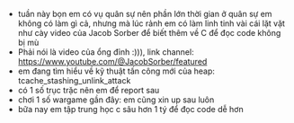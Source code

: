 -  tuần này bọn em có vụ quân sự nên phần lớn thời gian ở quân sự em không có làm gì cả, nhưng mà lúc rảnh em có làm linh tinh vài cái lặt vặt như cày video của Jacob Sorber để biết thêm về C để đọc code không bị mù
-  Phải nói là video của ổng đỉnh :))), link channel: https://www.youtube.com/@JacobSorber/featured
- em đang tìm hiểu về kỹ thuật tấn công mới của heap: tcache_stashing_unlink_attack
- có 1 số trục trặc nên em để report sau
- chơi 1 số wargame gần đây: em cũng xin up sau luôn
- bữa nay em tập trung học c sâu hơn 1 tý để đọc code dễ hơn 
